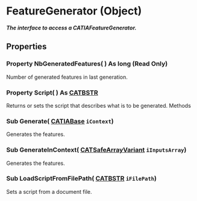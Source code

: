 # FeatureGenerator (Object)

**_The interface to access a CATIAFeatureGenerator._**

## Properties

### Property **NbGeneratedFeatures**( ) As long (Read Only)

Number of generated features in last generation.  
### Property **Script**( ) As [CATBSTR](../System/typedef_CATBSTR_8129.md)

Returns or sets the script that describes what is to be generated.  Methods

### Sub **Generate**( [CATIABase](../System/interface_AnyObject_17321.md)  `iContext`)

Generates the features.  
### Sub **GenerateInContext**( [CATSafeArrayVariant](../System/typedef_CATSafeArrayVariant_73843.md)  `iInputsArray`)

Generates the features.  
### Sub **LoadScriptFromFilePath**( [CATBSTR](../System/typedef_CATBSTR_8129.md)  `iFilePath`)

Sets a script from a document file.